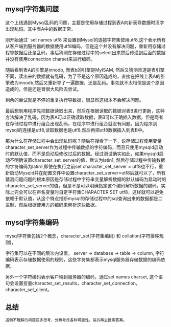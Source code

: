 ## mysql字符集问题

这个上线遇到Mysql乱码的问题，主要是使用存储过程到表A向新表导数据时汉字出现乱码。其中表A中的数据正常。

刚开始通过` set names utf8 来设置到Mysql的连接字符集使用utf8,这个表示所有从客户端到服务器的数据使用utf8编码，但是这个并没有解决问题，重新用存储过程导数据后还是乱码，事后猜测在存储过程中的select出来然后传递到后面的数据并没有使用connection charset来进行编码。

随后看到表A的引擎是innodb, 而表b的引擎是MyISAM, 然后又猜测难道是表引擎不同，读出来的数据就有乱码，为了不是这个原因造成的，直接在把线上表A的引擎改为innodb,然后又重新导了一遍数据，还是乱码。事先就不太相信是这个原因造成的，但是还是冒很大风险去尝试。

剩余的尝试就是不停的重复执行导数据，很显然这根本不会解决问题。

最后想到用程序先把数据读取出来，然后在根据读取的数据对表B进行更新，这种方法解决了乱码，因为表A可以正确读取数据，表B可以正确插入数据，但是两者在存储过程中进行组合出现乱码，在程序中进行组合就没有问题。因为程序到mysql的连接是utf8,读取数据也是utf8,然后再把utf8数据插入到表B中。

那为什么在存储过程中会出现乱码呢？随后在搜索了一下，说存储过程使用变量character_set_server作为过程中传输数据的字符编码，而且只使用mysqld启动时的默认值，而不是启动后修改过后的数据。经过测试确实如此，如果mysqld启动不明确设置character_set_server的值，默认为latin1, 然后存储过程中传输数据的字符编码为latin1,即使在执行之前set character_set_server = utf8也不行，重新启动Mysqld并在配置文件中设置character_set_server=utf8后就可以了，所有猜测问题问题的根本原因是存储过程中字符串变量解析数据的默认编码为启动时的character_set_server的值，但是不是可以明确指定这个编码解析数据的编码，实际上完全可以在声名变量时自定字符集CHARACTER SET utf8，这样就可以避免依赖于默认值，从这个特点推断mysql的存储过程中的sql查询出来的数据都是二进制，然后根据使用方的编码来解析这些数据。

## mysql字符集编码

  mysql字符集包括2个概念，character_set(字符集编码) 和 collation(字符排序规则)， 

  字符集可以在不同的层次内设置， server -> database -> table -> column, 字符编码表示存储数据使用的规则，这些字符集都表示mysql服务器存储数据的编码依据，

  另外一个字符编码表示客户端到服务器的编码，通过set names charset, 这个语句会设置变量character_set_results，character_set_connection，character_set_client。

  ## 总结

    遇到不理解的问题要多思考，分析考虑各种可能性，最后再去搜索答案。